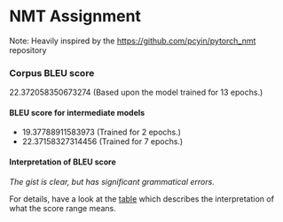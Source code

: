 # NMT Assignment
Note: Heavily inspired by the https://github.com/pcyin/pytorch_nmt repository

### Corpus BLEU score
22.372058350673274 (Based upon the model trained for 13 epochs.)

#### BLEU score for intermediate models
- 19.37788911583973 (Trained for 2 epochs.)
- 22.37158327314456 (Trained for 7 epochs.)

#### Interpretation of BLEU score
*The gist is clear, but has significant grammatical errors.*

For details, have a look at the [table](https://cloud.google.com/translate/automl/docs/evaluate#interpretation) which describes the interpretation of what the score range means.
